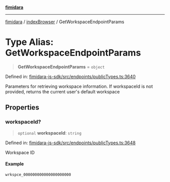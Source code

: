 [**fimidara**](../../README.md)

***

[fimidara](../../modules.md) / [indexBrowser](../README.md) / GetWorkspaceEndpointParams

# Type Alias: GetWorkspaceEndpointParams

> **GetWorkspaceEndpointParams** = `object`

Defined in: [fimidara-js-sdk/src/endpoints/publicTypes.ts:3640](https://github.com/softkave/fimidara/blob/feac071900ab8644442d355e5cb5db9df2f34600/fimidara-js-sdk/src/endpoints/publicTypes.ts#L3640)

Parameters for retrieving workspace information. If workspaceId is not provided, returns the current user's default workspace

## Properties

### workspaceId?

> `optional` **workspaceId**: `string`

Defined in: [fimidara-js-sdk/src/endpoints/publicTypes.ts:3648](https://github.com/softkave/fimidara/blob/feac071900ab8644442d355e5cb5db9df2f34600/fimidara-js-sdk/src/endpoints/publicTypes.ts#L3648)

Workspace ID

#### Example

```
wrkspce_000000000000000000000
```
